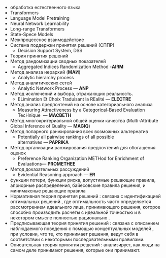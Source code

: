- обработка естественного языка
- Transformers 
- Language Model Pretraining 
- Neural Network Learnability 
- Long-range Transformers 
- State-Spece Models
- Межпроцессное взаимодействие
- Система поддержки принятия решений (СППР)
	- Decision Support System, DSS
- Теория принятия решений
-   Метод рандомизации сводных показателей 
	- Aggregated Indices Randomization Method -**AIRM**
-   Метод анализа иерархий (**МАИ**)
	- Analytic hierarchy process
-   Метод аналитических сетей 
	- Analytic Network Process — **ANP**
-   Метод исключений и выбора, отражающих реальность. 
	- ELimination Et Choix Traduisant la REalité — **ELECTRE**
-   Метод анализ предпочтений на основе категориального анализа
	- Measuring Attractiveness by a Categorical-Based Evaluation TecHnique  — **MACBETH**
-   Метод многокритериальной общей оценки качества (Multi-Attribute Global Inference of Quality — **MAGIQ**)
-   Метод попарного ранжирования всех возможных альтернатив 
	- Potentially all pairwise rankings of all possible alternatives — **PAPRIKA**
-   Метод организации ранжирования предпочтений для обогащения оценок 
	- Preference Ranking Organization METHod for Enrichment of Evaluations— **PROMETHEE**
-   Метод доказательных рассуждений 
	- Evidential Reasoning approach — **ER**
- функции потери, функции риска, допустимые решающие правила, априорные распределения, байесовские правила решения, и минимаксные решающие правила
- Нормативная теория принятия решений : связана с идентификацией оптимальных решений , где оптимальность часто определяется рассмотрением идеального лица, принимающего решения, которое способно производить расчеты с идеальной точностью и в некотором смысле полностью рационально .
- Предписывающая теория принятия решений : связана с описанием наблюдаемого поведения с помощью концептуальных моделей , при условии, что те, кто принимает решения, ведут себя в соответствии с некоторыми последовательными правилами.
- Описательная теория принятия решений : анализирует, как люди на самом деле принимают решения, которые они принимают.